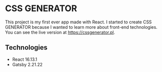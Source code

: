 # CSS GENERATOR
This project is my first ever app made with React. I started to create CSS GENERATOR because I wanted to learn more about front-end technologies. You can see the live version at https://cssgenerator.pl.

## Technologies
* React 16.13.1
* Gatsby 2.21.22
